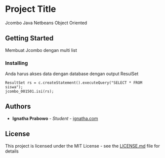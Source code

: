 # Project Title

Jcombo Java Netbeans Object Oriented

## Getting Started

Membuat Jcombo dengan multi list


### Installing

Anda harus akses data dengan database dengan output ResulSet 

```
ResultSet rs = c.createStatement().executeQuery("SELECT * FROM siswa");       
jcombo_001501.isi(rs);

```

## Authors

* **Ignatha Prabowo** - *Student* - [ignatha.com](http://ignatha.com)


## License

This project is licensed under the MIT License - see the [LICENSE.md](LICENSE.md) file for details
